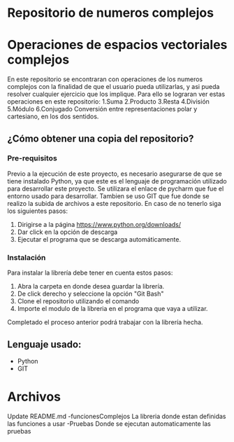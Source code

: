 # Repositorio de numeros complejos
# Operaciones de espacios vectoriales complejos
En este repositorio se encontraran con operaciones de los numeros complejos con la finalidad de que el usuario pueda utilizarlas, y asi pueda resolver cualquier ejercicio que los implique.
Para ello se lograran ver estas operaciones en este repositorio:
1.Suma
2.Producto
3.Resta
4.División
5.Módulo
6.Conjugado
Conversión entre representaciones polar y cartesiano, en los dos sentidos.
## ¿Cómo obtener una copia del repositorio?
### Pre-requisitos
Previo a la ejecución de este proyecto, es necesario asegurarse de que se tiene instalado Python, ya que este es el lenguaje de programación utilizado para desarrollar este proyecto. Se utilizara el enlace de pycharm que fue el entorno usado para desarrollar. Tambien se uso GIT que fue donde se realizo la subida de archivos a este repositorio.
En caso de no tenerlo siga los siguientes pasos:
1. Dirigirse a la página https://www.python.org/downloads/
2. Dar click en la opción de descarga
3. Ejecutar el programa que se descarga automáticamente.

### Instalación 
Para instalar la librería debe tener en cuenta estos pasos:
1. Abra la carpeta en donde desea guardar la librería.
2. De click derecho y seleccione la opción "Git Bash"
3. Clone el repositorio utilizando el comando 
4. Importe el modulo de la libreria en el programa que vaya a utilizar.
   
Completado el proceso anterior podrá trabajar con la librería hecha.

## Lenguaje usado:
* Python
* GIT

# Archivos
Update README.md
-funcionesComplejos
La libreria donde estan definidas las funciones a usar
-Pruebas
Donde se ejecutan automaticamente las pruebas
